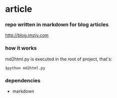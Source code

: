 article
=======

### repo written in markdown for blog articles

http://blog.imzjy.com


### how it works

md2html.py is executed in the root of project, that's:

`$python md2html.py`

### dependencies

* markdown

